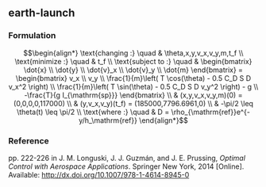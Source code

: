 ## earth-launch

### Formulation
```math
\begin{align*}
\text{changing :} \quad & \theta,x,y,v_x,v_y,m,t_f \\
\text{minimize :} \quad & t_f \\
\text{subject to :} \quad & \begin{bmatrix}
\dot{x} \\ \dot{y}  \\ \dot{v}_x  \\ \dot{v}_y \\ \dot{m}
\end{bmatrix} = \begin{bmatrix}
v_x \\
v_y \\
\frac{1}{m}\left( T \cos(\theta) - 0.5 C_D S D v_x^2 \right) \\
\frac{1}{m}\left( T \sin(\theta) - 0.5 C_D S D v_y^2 \right) - g \\
-\frac{T}{g I_{\mathrm{sp}}}
\end{bmatrix} \\
& (x,y,v_x,v_y,m)(0) = (0,0,0,0,117000) \\
& (y,v_x,v_y)(t_f) = (185000,7796.6961,0) \\
& -\pi/2 \leq \theta(t) \leq \pi/2 \\
\text{where :} \quad & D = \rho_{\mathrm{ref}}e^{-y/h_\mathrm{ref}}
\end{align*}
```

### Reference
pp. 222-226 in J. M. Longuski, J. J. Guzmán, and J. E. Prussing, *Optimal Control with Aerospace Applications*. Springer New York, 2014 [Online]. Available: http://dx.doi.org/10.1007/978-1-4614-8945-0